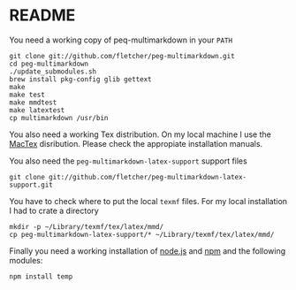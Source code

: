# README #

You need a working copy of peq-multimarkdown in your `PATH`

	git clone git://github.com/fletcher/peg-multimarkdown.git
	cd peg-multimarkdown
	./update_submodules.sh
	brew install pkg-config glib gettext
	make
	make test
	make mmdtest
	make latextest
	cp multimarkdown /usr/bin

You also need a working Tex distribution. On my local machine I use the [MacTex](http://www.tug.org/mactex/) disribution. Please check the appropiate installation manuals.

You also need the `peg-multimarkdown-latex-support` support files

	git clone git://github.com/fletcher/peg-multimarkdown-latex-support.git

You have to check where to put the local `texmf` files. For my local installation I had to crate a directory

	mkdir -p ~/Library/texmf/tex/latex/mmd/
	cp peg-multimarkdown-latex-support/* ~/Library/texmf/tex/latex/mmd/

Finally you need a working installation of [node.js](http://nodejs.org/) and [npm](http://npmjs.org/) and the following modules:

	npm install temp
